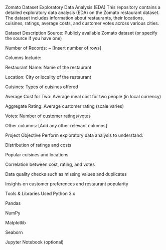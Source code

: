 Zomato Dataset Exploratory Data Analysis (EDA)
This repository contains a detailed exploratory data analysis (EDA) on the Zomato restaurant dataset. The dataset includes information about restaurants, their locations, cuisines, ratings, average costs, and customer votes across various cities.

Dataset Description
Source: Publicly available Zomato dataset (or specify the source if you have one)

Number of Records: ~ [Insert number of rows]

Columns Include:

Restaurant Name: Name of the restaurant

Location: City or locality of the restaurant

Cuisines: Types of cuisines offered

Average Cost for Two: Average meal cost for two people (in local currency)

Aggregate Rating: Average customer rating (scale varies)

Votes: Number of customer ratings/votes

Other columns: [Add any other relevant columns]

Project Objective
Perform exploratory data analysis to understand:

Distribution of ratings and costs

Popular cuisines and locations

Correlation between cost, rating, and votes

Data quality checks such as missing values and duplicates

Insights on customer preferences and restaurant popularity

Tools & Libraries Used
Python 3.x

Pandas

NumPy

Matplotlib

Seaborn

Jupyter Notebook (optional)
